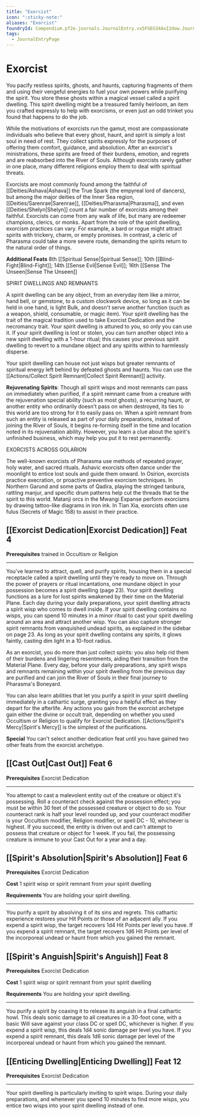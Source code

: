 ```yaml
---
title: "Exorcist"
icon: ":sticky-note:"
aliases: "Exorcist"
foundryId: Compendium.pf2e.journals.JournalEntry.vx5FGEG34AxI2dow.JournalEntryPage.WvleaXPfigawBvtN
tags:
  - JournalEntryPage
---
```


# Exorcist
You pacify restless spirits, ghosts, and haunts, capturing fragments of them and using their vengeful energies to fuel your own powers while purifying the spirit. You store these ghosts within a magical vessel called a spirit dwelling. This spirit dwelling might be a treasured family heirloom, an item you crafted expressly to help with exorcisms, or even just an odd trinket you found that happens to do the job.

While the motivations of exorcists run the gamut, most are compassionate individuals who believe that every ghost, haunt, and spirit is simply a lost soul in need of rest. They collect spirits expressly for the purposes of offering them comfort, guidance, and absolution. After an exorcist's ministrations, these spirits are freed of their burdens, emotion, and regrets and are reabsorbed into the River of Souls. Although exorcists rarely gather in one place, many different religions employ them to deal with spiritual threats.

Exorcists are most commonly found among the faithful of [[Deities/Ashava|Ashava]] the True Spark (the empyreal lord of dancers), but among the major deities of the Inner Sea region, [[Deities/Sarenrae|Sarenrae]], [[Deities/Pharasma|Pharasma]], and even [[Deities/Shelyn|Shelyn]] count a fair number of exorcists among their faithful. Exorcists can come from any walk of life, but many are redeemer champions, clerics, or monks. Apart from the role of the spirit dwelling, exorcism practices can vary. For example, a bard or rogue might attract spirits with trickery, charm, or empty promises. In contrast, a cleric of Pharasma could take a more severe route, demanding the spirits return to the natural order of things.

**Additional Feats** 8th [[Spiritual Sense|Spiritual Sense]]; 10th [[Blind-Fight|Blind-Fight]]; 14th [[Sense Evil|Sense Evil]]; 16th [[Sense The Unseen|Sense The Unseen]]

SPIRIT DWELLINGS AND REMNANTS

A spirit dwelling can be any object, from an everyday item like a mirror, hand bell, or gemstone, to a custom clockwork device, so long as it can be held in one hand, is light Bulk, and doesn't serve another function (such as a weapon, shield, consumable, or magic item). Your spirit dwelling has the trait of the magical tradition used to take Exorcist Dedication and the necromancy trait. Your spirit dwelling is attuned to you, so only you can use it. If your spirit dwelling is lost or stolen, you can turn another object into a new spirit dwelling with a 1-hour ritual; this causes your previous spirit dwelling to revert to a mundane object and any spirits within to harmlessly disperse.

Your spirit dwelling can house not just wisps but greater remnants of spiritual energy left behind by defeated ghosts and haunts. You can use the [[Actions/Collect Spirit Remnant|Collect Spirit Remnant]] activity.

**Rejuvenating Spirits**: Though all spirit wisps and most remnants can pass on immediately when purified, if a spirit remnant came from a creature with the rejuvenation special ability (such as most ghosts), a recurring haunt, or another entity who ordinarily doesn't pass on when destroyed, its ties to this world are too strong for it to easily pass on. When a spirit remnant from such an entity is released as part of your daily preparations, instead of joining the River of Souls, it begins re-forming itself in the time and location noted in its rejuvenation ability. However, you learn a clue about the spirit's unfinished business, which may help you put it to rest permanently.

EXORCISTS ACROSS GOLARION

The well-known exorcists of Pharasma use methods of repeated prayer, holy water, and sacred rituals. Ashavic exorcists often dance under the moonlight to entice lost souls and guide them onward. In Osirion, exorcists practice execration, or proactive preventive exorcism techniques. In Northern Garund and some parts of Qadira, playing the stringed tanbura, rattling manjur, and specific drum patterns help cut the threads that tie the spirit to this world. Matanji orcs in the Mwangi Expanse perform exorcisms by drawing tattoo-like diagrams in iron ink. In Tian Xia, exorcists often use fulus (Secrets of Magic 158) to assist in their practice.

## [[Exorcist Dedication|Exorcist Dedication]] Feat 4

**Prerequisites** trained in Occultism or Religion

* * *

You've learned to attract, quell, and purify spirits, housing them in a special receptacle called a spirit dwelling until they're ready to move on. Through the power of prayers or ritual incantations, one mundane object in your possession becomes a spirit dwelling (page 23). Your spirit dwelling functions as a lure for lost spirits weakened by their time on the Material Plane. Each day during your daily preparations, your spirit dwelling attracts a spirit wisp who comes to dwell inside. If your spirit dwelling contains no wisps, you can spend 10 minutes in a minor ritual to cast your spirit dwelling around an area and attract another wisp. You can also capture stronger spirit remnants from vanquished undead spirits, as explained in the sidebar on page 23. As long as your spirit dwelling contains any spirits, it glows faintly, casting dim light in a 10-foot radius.

As an exorcist, you do more than just collect spirits: you also help rid them of their burdens and lingering resentments, aiding their transition from the Material Plane. Every day, before your daily preparations, any spirit wisps and remnants remaining within your spirit dwelling from the previous day are purified and can join the River of Souls in their final journey to Pharasma's Boneyard.

You can also learn abilities that let you purify a spirit in your spirit dwelling immediately in a cathartic surge, granting you a helpful effect as they depart for the afterlife. Any actions you gain from the exorcist archetype gain either the divine or occult trait, depending on whether you used Occultism or Religion to qualify for Exorcist Dedication. [[Actions/Spirit's Mercy|Spirit's Mercy]] is the simplest of the purifications.

**Special** You can't select another dedication feat until you have gained two other feats from the exorcist archetype.

## [[Cast Out|Cast Out]] Feat 6

**Prerequisites** Exorcist Dedication

* * *

You attempt to cast a malevolent entity out of the creature or object it's possessing. Roll a counteract check against the possession effect; you must be within 30 feet of the possessed creature or object to do so. Your counteract rank is half your level rounded up, and your counteract modifier is your Occultism modifier, Religion modifier, or spell DC - 10, whichever is highest. If you succeed, the entity is driven out and can't attempt to possess that creature or object for 1 week. If you fail, the possessing creature is immune to your Cast Out for a year and a day.

## [[Spirit's Absolution|Spirit's Absolution]] Feat 6

**Prerequisites** Exorcist Dedication

**Cost** 1 spirit wisp or spirit remnant from your spirit dwelling

**Requirements** You are holding your spirit dwelling.

* * *

You purify a spirit by absolving it of its sins and regrets. This cathartic experience restores your Hit Points or those of an adjacent ally. If you expend a spirit wisp, the target recovers 1d4 Hit Points per level you have. If you expend a spirit remnant, the target recovers 1d6 Hit Points per level of the incorporeal undead or haunt from which you gained the remnant.

## [[Spirit's Anguish|Spirit's Anguish]] Feat 8

**Prerequisites** Exorcist Dedication

**Cost** 1 spirit wisp or spirit remnant from your spirit dwelling

**Requirements** You are holding your spirit dwelling.

* * *

You purify a spirit by coaxing it to release its anguish in a final cathartic howl. This deals sonic damage to all creatures in a 30-foot cone, with a basic Will save against your class DC or spell DC, whichever is higher. If you expend a spirit wisp, this deals 1d4 sonic damage per level you have. If you expend a spirit remnant, this deals 1d6 sonic damage per level of the incorporeal undead or haunt from which you gained the remnant.

## [[Enticing Dwelling|Enticing Dwelling]] Feat 12

**Prerequisites** Exorcist Dedication

* * *

Your spirit dwelling is particularly inviting to spirit wisps. During your daily preparations, and whenever you spend 10 minutes to find more wisps, you entice two wisps into your spirit dwelling instead of one.